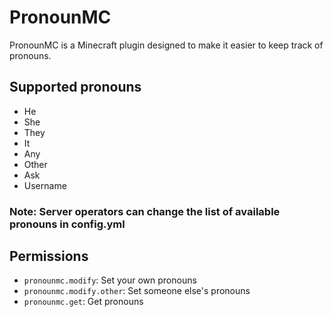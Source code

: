 # PronounMC
PronounMC is a Minecraft plugin designed to make it easier to keep track of pronouns.

## Supported pronouns
* He
* She
* They
* It
* Any
* Other
* Ask
* Username

### Note: Server operators can change the list of available pronouns in config.yml

## Permissions
* `pronounmc.modify`: Set your own pronouns
* `pronounmc.modify.other`: Set someone else's pronouns
* `pronounmc.get`: Get pronouns